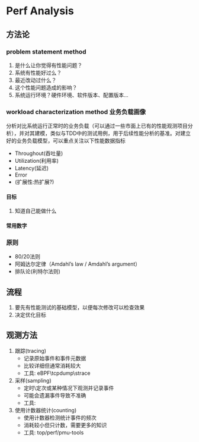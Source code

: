 # Perf Analysis
## 方法论
### problem statement method
1. 是什么让你觉得有性能问题？
2. 系统有性能好过么？
3. 最近改动过什么？
4. 这个性能问题造成的影响？
5. 系统运行环境？硬件环境、软件版本、配置版本...
### workload characterization method 业务负载画像
分析对比系统运行正常时的业务负载（可以通过一些市面上已有的性能观测项目分析），并对其建模，类似与TDD中的测试用例，用于后续性能分析的基准。对建立好的业务负载模型，可以重点关注以下性能数据指标
- Throughout(吞吐量)
- Utilization(利用率)
- Latency(延迟)
- Error
- (扩展性:热扩展?)
#### 目标
1. 知道自己能做什么 
#### 常用数字
### 原则
- 80/20法则
- 阿姆达尔定律（Amdahl’s law / Amdahl’s argument）
- 排队论(利特尔法则)

## 流程
1. 要先有性能测试的基础模型，以便每次修改可以检查效果
2. 决定优化目标
## 观测方法
1. 跟踪(tracing)
   - 记录原始事件和事件元数据
   - 比较详细但通常消耗较大
   - 工具: eBPF\tcpdump\strace
2. 采样(sampling)
   - 定时\定次或某种情况下观测并记录事件
   - 可能会遗漏事件导致不准确
   - 工具:
3. 使用计数器统计(counting)
   - 使用计数器检测统计事件的频次
   - 消耗较小但只计数，需要更多的知识
   - 工具: top/perf/pmu-tools
